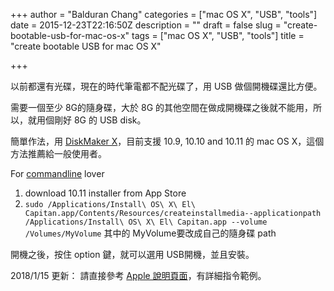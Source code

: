 +++
author = "Balduran Chang"
categories = ["mac OS X", "USB", "tools"]
date = 2015-12-23T22:16:50Z
description = ""
draft = false
slug = "create-bootable-usb-for-mac-os-x"
tags = ["mac OS X", "USB", "tools"]
title = "create bootable USB for mac OS X"

+++


以前都還有光碟，現在的時代筆電都不配光碟了，用 USB 做個開機碟還比方便。

需要一個至少 8G的隨身碟，大於 8G 的其他空間在做成開機碟之後就不能用，所以，就用個剛好 8G 的 USB disk。

簡單作法，用 [DiskMaker X](http://liondiskmaker.com/)，目前支援 10.9, 10.10 and 10.11 的 mac OS X，這個方法推薦給一般使用者。

For [commandline](https://support.apple.com/en-ap/HT201372) lover

1. download 10.11 installer from App Store
2. `sudo /Applications/Install\ OS\ X\ El\ Capitan.app/Contents/Resources/createinstallmedia--applicationpath /Applications/Install\ OS\ X\ El\ Capitan.app --volume /Volumes/MyVolume`
 其中的 MyVolume要改成自己的隨身碟 path
 
開機之後，按住 option 鍵，就可以選用 USB開機，並且安裝。

2018/1/15 更新：
請直接參考 [Apple 說明頁面](https://support.apple.com/zh-tw/HT201372)，有詳細指令範例。


